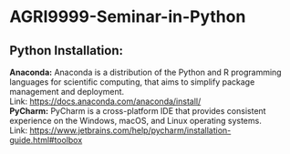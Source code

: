 # AGRI9999-Seminar-in-Python
## Python Installation:
**Anaconda:** 
Anaconda is a distribution of the Python and R programming languages for scientific computing, that aims to simplify package management and deployment. <br>
Link: https://docs.anaconda.com/anaconda/install/ <br>
**PyCharm:**
PyCharm is a cross-platform IDE that provides consistent experience on the Windows, macOS, and Linux operating systems. <br>
Link: https://www.jetbrains.com/help/pycharm/installation-guide.html#toolbox
